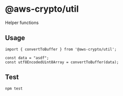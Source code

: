 # @aws-crypto/util

Helper functions

## Usage

```
import { convertToBuffer } from '@aws-crypto/util';

const data = "asdf";
const utf8EncodedUint8Array = convertToBuffer(data);
```

## Test

`npm test`
